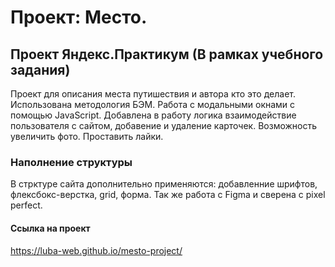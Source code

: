 # Проект: Место.

## Проект Яндекс.Практикум (В рамках учебного задания)
Проект для описания места путишествия и автора кто это делает. Использована методология БЭМ. Работа с модальными окнами с помощью JavaScript. Добавлена в работу логика взаимодействие пользователя с сайтом, добавение и удаление карточек. Возможность увеличить фото. Проставить лайки.

### Наполнение структуры
В стрктуре сайта дополнительно применяются: добавленние шрифтов, флексбокс-верстка, grid, форма.
Так же работа с Figma и сверена с pixel perfect.

#### Ссылка на проект
https://luba-web.github.io/mesto-project/
